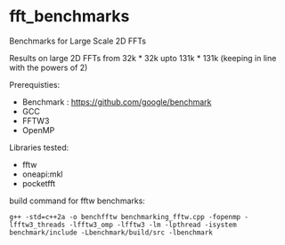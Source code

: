 # fft_benchmarks
Benchmarks for Large Scale 2D FFTs


Results on large 2D FFTs from 32k * 32k upto 131k * 131k (keeping in line with the powers of 2)

Prerequisties:
- Benchmark : https://github.com/google/benchmark
- GCC
- FFTW3
- OpenMP

Libraries tested:
- fftw
- oneapi:mkl
- pocketfft

build command for fftw benchmarks:
```
g++ -std=c++2a -o benchfftw benchmarking_fftw.cpp -fopenmp -lfftw3_threads -lfftw3_omp -lfftw3 -lm -lpthread -isystem benchmark/include -Lbenchmark/build/src -lbenchmark
```
